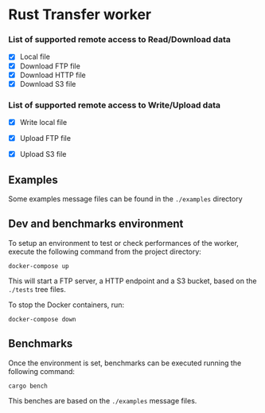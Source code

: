 # Rust Transfer worker

### List of supported remote access to Read/Download data

- [x] Local file
- [x] Download FTP file
- [x] Download HTTP file
- [x] Download S3 file

### List of supported remote access to Write/Upload data

- [x] Write local file
- [x] Upload FTP file
- [x] Upload S3 file


## Examples

Some examples message files can be found in the `./examples` directory


## Dev and benchmarks environment

To setup an environment to test or check performances of the worker, execute the following command from the project directory:
```
docker-compose up
```
This will start a FTP server, a HTTP endpoint and a S3 bucket, based on the `./tests` tree files.

To stop the Docker containers, run:
```
docker-compose down
```


## Benchmarks

Once the environment is set, benchmarks can be executed running the following command:
```
cargo bench
```

This benches are based on the `./examples` message files.
